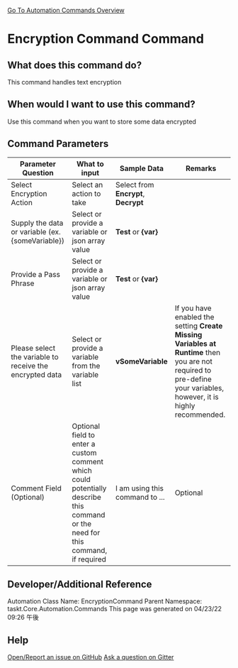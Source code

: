 <!--TITLE: Encryption Command Command -->
<!-- SUBTITLE: a command in the Misc Commands group. -->
[Go To Automation Commands Overview](/automation-commands.md)


# Encryption Command Command


## What does this command do?
This command handles text encryption


## When would I want to use this command?
Use this command when you want to store some data encrypted


## Command Parameters
| Parameter Question   	| What to input  	|  Sample Data 	| Remarks  	|
| ---                    | ---               | ---           | ---       |
|Select Encryption Action|Select an action to take|Select from **Encrypt**, **Decrypt**||
|Supply the data or variable (ex. {someVariable})|Select or provide a variable or json array value|**Test** or **{var}**||
|Provide a Pass Phrase|Select or provide a variable or json array value|**Test** or **{var}**||
|Please select the variable to receive the encrypted data|Select or provide a variable from the variable list|**vSomeVariable**|If you have enabled the setting **Create Missing Variables at Runtime** then you are not required to pre-define your variables, however, it is highly recommended.|
|Comment Field (Optional)|Optional field to enter a custom comment which could potentially describe this command or the need for this command, if required|I am using this command to ...|Optional|












## Developer/Additional Reference
Automation Class Name: EncryptionCommand
Parent Namespace: taskt.Core.Automation.Commands
This page was generated on 04/23/22 09:26 午後


## Help
[Open/Report an issue on GitHub](https://github.com/saucepleez/taskt/issues/new)
[Ask a question on Gitter](https://gitter.im/taskt-rpa/Lobby)
